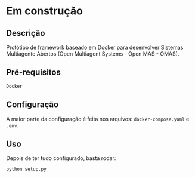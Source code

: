 # **Em construção**

## Descrição
Protótipo de framework baseado em Docker para desenvolver Sistemas Multiagente Abertos (Open Multiagent Systems - Open MAS - OMAS).

## Pré-requisitos
```
Docker
```

## Configuração

A maior parte da configuração é feita nos arquivos: `docker-compose.yaml` e `.env`.

## Uso

Depois de ter tudo configurado, basta rodar:
```
python setup.py
```